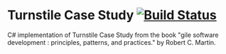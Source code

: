 # Turnstile Case Study [![Build Status](https://travis-ci.org/kokabe2/Turnstile.svg?branch=master)](https://travis-ci.org/kokabe2/Turnstile)

C# implementation of Turnstile Case Study from the book "gile software development : principles, patterns, and practices." by Robert C. Martin.
